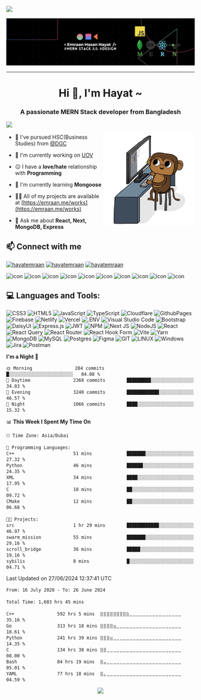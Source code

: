 [![](https://visitcount.itsvg.in/api?id=hayatemraan&icon=0&color=0)](https://visitcount.itsvg.in)

![Hayat Github Banner](assets/git-banner.png)

---

<h1 align="center">Hi 👋, I'm Hayat ~</h1>
<h3 align="center">A passionate MERN Stack developer from Bangladesh</h3>

![](https://github-profile-trophy.vercel.app/?username=hayatemraan)

<img src='https://github.com/keshavsingh4522/keshavsingh4522/blob/master/Assets/Monkey_Kid_Coding.gif' align='right' height="245" >

- :school: I've pursued HSC(Business Studies) from <a href="http://domargc.edu.bd/">@DGC</a>
- 🔭 I'm currently working on [UOV](https://github.com/HayatEmraan/university-of-village)

- :neutral_face: I have a **love/hate** relationship with **Programming**

- 🌱 I'm currently learning **Mongoose**

- 👨‍💻 All of my projects are available at [https://emraan.me/works](https://emraan.me/works)

- 💬 Ask me about **React, Next, MongoDB, Express**

## :mailbox: Connect with me

<p align="left">
<a href="https://discord.com/users/hayatemraan" target="_blank"><img align="center" src="https://img.shields.io/badge/Discord-%237289DA.svg?logo=discord&logoColor=white" alt="hayatemraan"  height="27"  /></a>
<a href="https://linkedin.com/in/hayatemraan" target="_blank"><img align="center" src="https://img.shields.io/badge/LinkedIn-%230077B5.svg?logo=linkedin&logoColor=white" alt="hayatemraan" height="27" /></a>
<a href="mailto:hayatprestige@gmail.com" target="_blank"><img align="center" src="https://img.shields.io/badge/-Gmail-c14438?style=flat&logo=Gmail&logoColor=white" alt="hayatemraan" height="27" style="border-radius: 4px" /></a>
</p>

<div align="left">
  <img src="https://techstack-generator.vercel.app/ts-icon.svg" alt="icon" width="50" height="50" />
  <img src="https://techstack-generator.vercel.app/js-icon.svg" alt="icon"width="50" height="50" />
  <img src="https://techstack-generator.vercel.app/react-icon.svg" alt="icon" width="50" height="50" />
 <img src="https://techstack-generator.vercel.app/mysql-icon.svg" alt="icon" width="50" height="50" />
  <img src="https://techstack-generator.vercel.app/docker-icon.svg" alt="icon" width="50" height="50" />
  <img src="https://techstack-generator.vercel.app/aws-icon.svg" alt="icon" width="50" height="50" />
  <img src="https://techstack-generator.vercel.app/github-icon.svg" alt="icon" width="50" height="50" />
  <img src="https://techstack-generator.vercel.app/prettier-icon.svg" alt="icon" width="50" height="50" />
  <img src="https://techstack-generator.vercel.app/restapi-icon.svg" alt="icon" width="50" height="50" />
  <img src="https://techstack-generator.vercel.app/graphql-icon.svg" alt="icon" width="50" height="50" />
</div>

## 💻 Languages and Tools:

![CSS3](https://img.shields.io/badge/css3-%231572B6.svg?style=for-the-badge&logo=css3&logoColor=white) ![HTML5](https://img.shields.io/badge/html5-%23E34F26.svg?style=for-the-badge&logo=html5&logoColor=white) ![JavaScript](https://img.shields.io/badge/javascript-%23323330.svg?style=for-the-badge&logo=javascript&logoColor=%23F7DF1E) ![TypeScript](https://img.shields.io/badge/typescript-%23007ACC.svg?style=for-the-badge&logo=typescript&logoColor=white) ![Cloudflare](https://img.shields.io/badge/Cloudflare-F38020?style=for-the-badge&logo=Cloudflare&logoColor=white) ![GithubPages](https://img.shields.io/badge/github%20pages-121013?style=for-the-badge&logo=github&logoColor=white) ![Firebase](https://img.shields.io/badge/firebase-%23039BE5.svg?style=for-the-badge&logo=firebase) ![Netlify](https://img.shields.io/badge/netlify-%23000000.svg?style=for-the-badge&logo=netlify&logoColor=#00C7B7) ![Vercel](https://img.shields.io/badge/vercel-%23000000.svg?style=for-the-badge&logo=vercel&logoColor=white) ![.ENV](https://img.shields.io/badge/.ENV-ECD53F.svg?style=for-the-badge&logo=dotenv&logoColor=black)
![Visual Studio Code](https://img.shields.io/badge/Visual%20Studio%20Code-0078d7.svg?style=for-the-badge&logo=visual-studio-code&logoColor=white) ![Bootstrap](https://img.shields.io/badge/bootstrap-%238511FA.svg?style=for-the-badge&logo=bootstrap&logoColor=white) ![DaisyUI](https://img.shields.io/badge/daisyui-5A0EF8?style=for-the-badge&logo=daisyui&logoColor=white) ![Express.js](https://img.shields.io/badge/express.js-%23404d59.svg?style=for-the-badge&logo=express&logoColor=%2361DAFB) ![JWT](https://img.shields.io/badge/JWT-black?style=for-the-badge&logo=JSON%20web%20tokens) ![NPM](https://img.shields.io/badge/NPM-%23CB3837.svg?style=for-the-badge&logo=npm&logoColor=white) ![Next JS](https://img.shields.io/badge/Next-black?style=for-the-badge&logo=next.js&logoColor=white) ![NodeJS](https://img.shields.io/badge/node.js-6DA55F?style=for-the-badge&logo=node.js&logoColor=white) ![React](https://img.shields.io/badge/react-%2320232a.svg?style=for-the-badge&logo=react&logoColor=%2361DAFB) ![React Query](https://img.shields.io/badge/-React%20Query-FF4154?style=for-the-badge&logo=react%20query&logoColor=white) ![React Router](https://img.shields.io/badge/React_Router-CA4245?style=for-the-badge&logo=react-router&logoColor=white) ![React Hook Form](https://img.shields.io/badge/React%20Hook%20Form-%23EC5990.svg?style=for-the-badge&logo=reacthookform&logoColor=white) ![Vite](https://img.shields.io/badge/vite-%23646CFF.svg?style=for-the-badge&logo=vite&logoColor=white) ![Yarn](https://img.shields.io/badge/yarn-%232C8EBB.svg?style=for-the-badge&logo=yarn&logoColor=white) ![MongoDB](https://img.shields.io/badge/MongoDB-%234ea94b.svg?style=for-the-badge&logo=mongodb&logoColor=white) ![MySQL](https://img.shields.io/badge/mysql-%2300000f.svg?style=for-the-badge&logo=mysql&logoColor=white) ![Postgres](https://img.shields.io/badge/postgres-%23316192.svg?style=for-the-badge&logo=postgresql&logoColor=white) ![Figma](https://img.shields.io/badge/figma-%23F24E1E.svg?style=for-the-badge&logo=figma&logoColor=white) ![GIT](https://img.shields.io/badge/Git-fc6d26?style=for-the-badge&logo=git&logoColor=white) ![LINUX](https://img.shields.io/badge/Linux-FCC624?style=for-the-badge&logo=linux&logoColor=black) ![Windows](https://img.shields.io/badge/Windows-0078D6?style=for-the-badge&logo=windows&logoColor=white) ![Jira](https://img.shields.io/badge/jira-%230A0FFF.svg?style=for-the-badge&logo=jira&logoColor=white) ![Postman](https://img.shields.io/badge/Postman-FF6C37?style=for-the-badge&logo=postman&logoColor=white)


**I'm a Night 🦉** 

```text
🌞 Morning                284 commits         █░░░░░░░░░░░░░░░░░░░░░░░░   04.08 % 
🌆 Daytime                2368 commits        █████████░░░░░░░░░░░░░░░░   34.03 % 
🌃 Evening                3240 commits        ████████████░░░░░░░░░░░░░   46.57 % 
🌙 Night                  1066 commits        ████░░░░░░░░░░░░░░░░░░░░░   15.32 % 
```


📊 **This Week I Spent My Time On** 

```text
🕑︎ Time Zone: Asia/Dubai

💬 Programming Languages: 
C++                      51 mins             ███████░░░░░░░░░░░░░░░░░░   27.32 % 
Python                   46 mins             ██████░░░░░░░░░░░░░░░░░░░   24.35 % 
XML                      34 mins             ████░░░░░░░░░░░░░░░░░░░░░   17.95 % 
C                        18 mins             ██░░░░░░░░░░░░░░░░░░░░░░░   09.72 % 
CMake                    12 mins             ██░░░░░░░░░░░░░░░░░░░░░░░   06.68 % 

🐱‍💻 Projects: 
src                      1 hr 29 mins        ████████████░░░░░░░░░░░░░   46.97 % 
swarm_mission            55 mins             ███████░░░░░░░░░░░░░░░░░░   29.16 % 
scroll_bridge            36 mins             █████░░░░░░░░░░░░░░░░░░░░   19.16 % 
sybilis                  8 mins              █░░░░░░░░░░░░░░░░░░░░░░░░   04.71 % 
```


 Last Updated on 27/06/2024 12:37:41 UTC
<!--END_SECTION:waka-->

<!--START_SECTION:waka-simple-->

```text
From: 16 July 2020 - To: 26 June 2024

Total Time: 1,683 hrs 45 mins

C++                592 hrs 5 mins  ⣿⣿⣿⣿⣿⣿⣿⣿⣷⣀⣀⣀⣀⣀⣀⣀⣀⣀⣀⣀⣀⣀⣀⣀⣀   35.16 %
Go                 313 hrs 18 mins ⣿⣿⣿⣿⣶⣀⣀⣀⣀⣀⣀⣀⣀⣀⣀⣀⣀⣀⣀⣀⣀⣀⣀⣀⣀   18.61 %
Python             241 hrs 39 mins ⣿⣿⣿⣶⣀⣀⣀⣀⣀⣀⣀⣀⣀⣀⣀⣀⣀⣀⣀⣀⣀⣀⣀⣀⣀   14.35 %
C                  134 hrs 38 mins ⣿⣿⣀⣀⣀⣀⣀⣀⣀⣀⣀⣀⣀⣀⣀⣀⣀⣀⣀⣀⣀⣀⣀⣀⣀   08.00 %
Bash               84 hrs 19 mins  ⣿⣤⣀⣀⣀⣀⣀⣀⣀⣀⣀⣀⣀⣀⣀⣀⣀⣀⣀⣀⣀⣀⣀⣀⣀   05.01 %
YAML               77 hrs 18 mins  ⣿⣄⣀⣀⣀⣀⣀⣀⣀⣀⣀⣀⣀⣀⣀⣀⣀⣀⣀⣀⣀⣀⣀⣀⣀   04.59 %
```

<!--END_SECTION:waka-simple-->

<p align="center">
  <img src="https://capsule-render.vercel.app/api?type=waving&color=gradient&height=60&section=footer"/>
</p>
